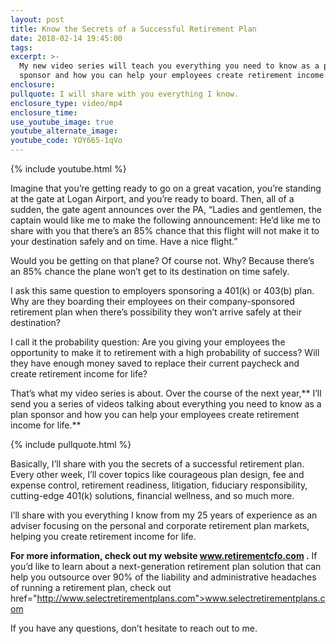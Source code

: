 ```yaml
---
layout: post
title: Know the Secrets of a Successful Retirement Plan
date: 2018-02-14 19:45:00
tags:
excerpt: >-
  My new video series will teach you everything you need to know as a plan
  sponsor and how you can help your employees create retirement income for life.
enclosure:
pullquote: I will share with you everything I know.
enclosure_type: video/mp4
enclosure_time:
use_youtube_image: true
youtube_alternate_image:
youtube_code: YOY665-1qVo
---
```


{% include youtube.html %}

Imagine that you’re getting ready to go on a great vacation, you’re standing at the gate at Logan Airport, and you’re ready to board. Then, all of a sudden, the gate agent announces over the PA, “Ladies and gentlemen, the captain would like me to make the following announcement: He’d like me to share with you that there’s an 85% chance that this flight will not make it to your destination safely and on time. Have a nice flight.”

Would you be getting on that plane? Of course not. Why? Because there’s an 85% chance the plane won’t get to its destination on time safely.

I ask this same question to employers sponsoring a 401(k) or 403(b) plan. Why are they boarding their employees on their company-sponsored retirement plan when there’s possibility they won’t arrive safely at their destination?

I call it the probability question: Are you giving your employees the opportunity to make it to retirement with a high probability of success? Will they have enough money saved to replace their current paycheck and create retirement income for life?

That’s what my video series is about. Over the course of the next year,\*\* I’ll send you a series of videos talking about everything you need to know as a plan sponsor and how you can help your employees create retirement income for life.\*\*

{% include pullquote.html %}

Basically, I’ll share with you the secrets of a successful retirement plan. Every other week, I’ll cover topics like courageous plan design, fee and expense control, retirement readiness, litigation, fiduciary responsibility, cutting-edge 401(k) solutions, financial wellness, and so much more.

I’ll share with you everything I know from my 25 years of experience as an adviser focusing on the personal and corporate retirement plan markets, helping you create retirement income for life.

**For more information, check out my website <a href="http://www.retirementcfo.com">www.retirementcfo.com</a>
.** If you’d like to learn about a next-generation retirement plan solution that can help you outsource over 90% of the liability and administrative headaches of running a retirement plan, check out href="http://www.selectretirementplans.com">www.selectretirementplans.com</a>

If you have any questions, don’t hesitate to reach out to me.